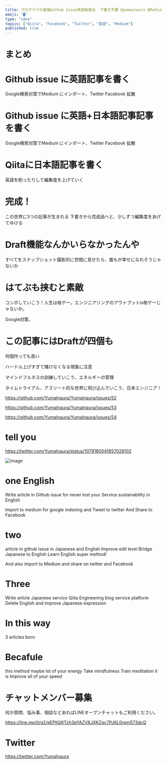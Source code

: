 ```yaml
---
title: プログラマの最強Github Issue英語勉強法  下書き不要 @yumainaura @Medium @Twitter @Faceboo
emoji: "🖥"
type: "idea"
topics: ["Qiita", "Facebook", "Twitter", "英語", "Medium"]
published: true
---
```


# まとめ

# Github issue に英語記事を書く
Google検索対策でMedium にインポート、Twitter Facebook 拡散

# Github issue に英語+日本語記事記事を書く
Google検索対策でMedium にインポート、Twitter Facebook 拡散

# Qiitaに日本語記事を書く
英語を削ったりして編集度を上げていく

# 完成！
この世界に3つの記事が生まれる
下書きから完成品へと、少しずつ編集度をあげてゆける

# Draft機能なんかいらなかったんや
すべてをスナップショット撮影的に世間に見せたら、誰もが幸せになれそうじゃないか

# はてぶも挟むと素敵

コンボしていこう！人生は格ゲー。エンジニアリングのアウトプットis格ゲーじゃないか。

Google対策、

# この記事にはDraftが四個も

何個作っても良い

ハードル上げすぎて賭けなくなる現象に注意

マインドフルネスの訓練していこう、エネルギーの管理

タイムトライアル、アスリート的な世界に飛び込んでいこう、日本エンジニア！

https://github.com/YumaInaura/YumaInaura/issues/52

https://github.com/YumaInaura/YumaInaura/issues/53

https://github.com/YumaInaura/YumaInaura/issues/54


# tell you 

https://twitter.com/YumaInaura/status/1079180041857028102

![image](https://user-images.githubusercontent.com/13635059/50543352-b3b1cb00-0c19-11e9-95f2-718986b84e53.png)


# one English

Write article in Github issue for never lost your 
Service sustainability
in English

Import to medium for google indexing
and Tweet to twitter
And Share to Facebook

# two

article in github issue in Japanese and English
Improve edit level
Bridge Japanese to English
Learn English super method!

And also import to Medium and share on twitter and Facebook

# Three

Write article Japanese service Qiita 
Engineering blog service platform
Delete English and improve Japanese expression

# In this way 

3 articles born

# Becafule

this method maybe lot of your energy
Take mindfulness
Train meditation it is
Improve all of your speed










<!-- Update From Qiita API -->

# チャットメンバー募集


何か質問、悩み事、相談などあればLINEオープンチャットもご利用ください。

https://line.me/ti/g2/eEPltQ6Tzh3pYAZV8JXKZqc7PJ6L0rpm573dcQ





# Twitter


https://twitter.com/YumaInaura


<!-- Update From Qiita API -->


